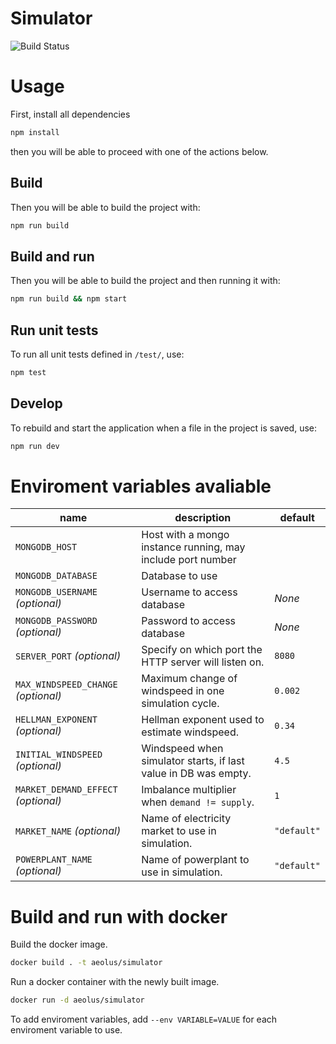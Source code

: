 # Simulator

![Build Status](https://jenkins.aeolus.se/buildStatus/icon?job=aeolus-simulator)

# Usage

First, install all dependencies

```sh
npm install
```

then you will be able to proceed with one of the actions below.

## Build

Then you will be able to build the project with:

```sh
npm run build
```

## Build and run

Then you will be able to build the project and then running it with:

```sh
npm run build && npm start
```

## Run unit tests

To run all unit tests defined in `/test/`, use:

```sh
npm test
```

## Develop

To rebuild and start the application when a file in the project is saved, use:

```sh
npm run dev
```

# Enviroment variables avaliable

| name                                | description                                                     | default     |
| ----------------------------------- | --------------------------------------------------------------- | ----------- |
| `MONGODB_HOST`                      | Host with a mongo instance running, may include port number     |
| `MONGODB_DATABASE`                  | Database to use                                                 |
| `MONGODB_USERNAME` _(optional)_     | Username to access database                                     | _None_      |
| `MONGODB_PASSWORD` _(optional)_     | Password to access database                                     | _None_      |
| `SERVER_PORT` _(optional)_          | Specify on which port the HTTP server will listen on.           | `8080`      |
| `MAX_WINDSPEED_CHANGE` _(optional)_ | Maximum change of windspeed in one simulation cycle.            | `0.002`     |
| `HELLMAN_EXPONENT` _(optional)_     | Hellman exponent used to estimate windspeed.                    | `0.34`      |
| `INITIAL_WINDSPEED` _(optional)_    | Windspeed when simulator starts, if last value in DB was empty. | `4.5`       |
| `MARKET_DEMAND_EFFECT` _(optional)_ | Imbalance multiplier when `demand != supply`.                   | `1`         |
| `MARKET_NAME` _(optional)_          | Name of electricity market to use in simulation.                | `"default"` |
| `POWERPLANT_NAME` _(optional)_      | Name of powerplant to use in simulation.                        | `"default"` |

# Build and run with docker

Build the docker image.

```sh
docker build . -t aeolus/simulator
```

Run a docker container with the newly built image.

```sh
docker run -d aeolus/simulator
```

To add enviroment variables, add `--env VARIABLE=VALUE` for each enviroment variable to use.
